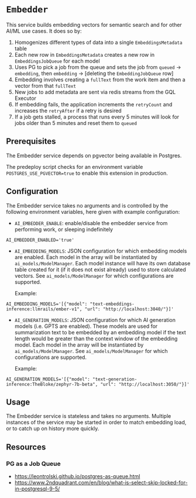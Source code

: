 # `Embedder`

This service builds embedding vectors for semantic search and for other AI/ML
use cases. It does so by:

1. Homogenizes different types of data into a single `EmbeddingsMetadata` table
2. Each new row in `EmbeddingsMetadata` creates a new row in `EmbeddingsJobQueue` for each model
3. Uses PG to pick a job from the queue and sets the job from `queued` -> `embedding`,
   then `embedding` -> [deleting the `EmbeddingJobQueue` row]
4. Embedding involves creating a `fullText` from the work item and then a vector from that `fullText`
5. New jobs to add metadata are sent via redis streams from the GQL Executor
6. If embedding fails, the application increments the `retryCount` and increases the `retryAfter` if a retry is desired
7. If a job gets stalled, a process that runs every 5 minutes will look for jobs older than 5 minutes and reset them to `queued`

## Prerequisites

The Embedder service depends on pgvector being available in Postgres.

The predeploy script checks for an environment variable
`POSTGRES_USE_PGVECTOR=true` to enable this extension in production.

## Configuration

The Embedder service takes no arguments and is controlled by the following
environment variables, here given with example configuration:

- `AI_EMBEDDER_ENABLE`: enable/disable the embedder service from
  performing work, or sleeping indefinitely

`AI_EMBEDDER_ENABLED='true'`

- `AI_EMBEDDING_MODELS`: JSON configuration for which embedding models
  are enabled. Each model in the array will be instantiated by
  `ai_models/ModelManager`. Each model instance will have its own
  database table created for it (if it does not exist already) used
  to store calculated vectors. See `ai_models/ModelManager` for
  which configurations are supported.

  Example:

`AI_EMBEDDING_MODELS='[{"model": "text-embeddings-inference:llmrails/ember-v1", "url": "http://localhost:3040/"}]'`

- `AI_GENERATION_MODELS`: JSON configuration for which AI generation
  models (i.e. GPTS are enabled). These models are used for summarization
  text to be embedded by an embedding model if the text length would be
  greater than the context window of the embedding model. Each model in
  the array will be instantiated by `ai_models/ModelManager`.
  See `ai_models/ModelManager` for which configurations are supported.

  Example:

`AI_GENERATION_MODELS='[{"model": "text-generation-inference:TheBloke/zephyr-7b-beta", "url": "http://localhost:3050/"}]'`

## Usage

The Embedder service is stateless and takes no arguments. Multiple instances
of the service may be started in order to match embedding load, or to
catch up on history more quickly.

## Resources

### PG as a Job Queue

- https://leontrolski.github.io/postgres-as-queue.html
- https://www.2ndquadrant.com/en/blog/what-is-select-skip-locked-for-in-postgresql-9-5/

